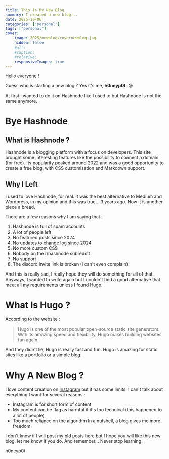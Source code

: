 ```yaml
---
title: This Is My New Blog
summary: I created a new blog...
date: 2025-10-06
categories: ["personal"]
tags: ["personal"]
cover:
    image: 2025/newblog/covernewblog.jpg
    hidden: false
    #alt:
    #caption:
    #relative:
    responsiveImages: true
---
```

Hello everyone ! 

Guess who is starting a new blog ? Yes it's me, **h0neyp0t**. 😎 

At first I wanted to do it on Hashnode like I used to but Hashnode is not the same anymore.

# Bye Hashnode
## What is Hashnode ? 
Hashnode is a blogging platform with a focus on developers. This site brought some interesting features like the possibility to connect a domain (for free). Its popularity peaked around 2022 and was a good opportunity to create a free blog, with CSS customisation and Markdown support.

## Why I Left
I used to love Hashnode, for real. It was the best alternative to Medium and Wordpress, in my opinion and this was true... 3 years ago. Now it is another piece a bread. 

There are a few reasons why I am saying that : 
1. Hashnode is full of spam accounts 
2. A lot of people left 
3. No featured posts since 2024
4. No updates to change log since 2024
5. No more custom CSS
6. Nobody on the r/hashnode subreddit 
7. No support 
8. The discord invite link is broken (I can't even complain)

And this is really sad, I really hope they will do something for all of that. Anyways, I wanted to write again but I couldn't find a good alternative that meet all my requirements unless I found [Hugo](https://gohugo.io/). 

# What Is Hugo ? 
According to the website : 

> Hugo is one of the most popular open-source static site generators. With its amazing speed and flexibility, Hugo makes building websites fun again.

And they didn't lie, Hugo is really fast and fun. Hugo is amazing for static sites like a portfolio or a simple blog.

# Why A New Blog ? 
I love content creation on [Instagram](https://instagram.com/h0neyp0t.sec) but it has some limits. I can't talk about everything I want for several reasons : 
- Instagram is for short form of content
- My content can be flag as harmful if it's too technical (this happened to a lot of people)
- Too much reliance on the algorithm
In a nutshell, a blog gives me more freedom. 

I don't know if I will post my old posts here but I hope you will like this new blog, let me know if you do. And remember... Never stop learning. 

h0neyp0t